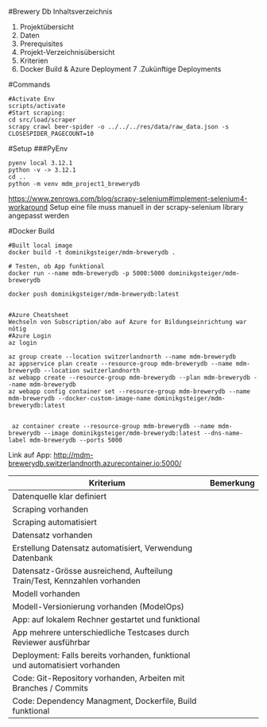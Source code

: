#Brewery Db
Inhaltsverzeichnis
1. Projektübersicht
2. Daten
3. Prerequisites
4. Projekt-Verzeichnisübersicht
5. Kriterien
6. Docker Build & Azure Deployment
7 .Zukünftige Deployments

#Commands
```
#Activate Env
scripts/activate
#Start scraping:
cd src/load/scraper
scrapy crawl beer-spider -o ../../../res/data/raw_data.json -s CLOSESPIDER_PAGECOUNT=10
````
#Setup
###PyEnv
````
pyenv local 3.12.1
python -v -> 3.12.1
cd ..
python -m venv mdm_project1_brewerydb
````

https://www.zenrows.com/blog/scrapy-selenium#implement-selenium4-workaround
Setup eine file muss manuell in der scrapy-selenium library angepasst werden


#Docker Build


```
#Built local image
docker build -t dominikgsteiger/mdm-brewerydb .

# Testen, ob App funktional
docker run --name mdm-brewerydb -p 5000:5000 dominikgsteiger/mdm-brewerydb

docker push dominikgsteiger/mdm-brewerydb:latest


#Azure Cheatsheet
Wechseln von Subscription/abo auf Azure for Bildungseinrichtung war nötig
#Azure Login
az login

az group create --location switzerlandnorth --name mdm-brewerydb
az appservice plan create --resource-group mdm-brewerydb --name mdm-brewerydb --location switzerlandnorth
az webapp create --resource-group mdm-brewerydb --plan mdm-brewerydb --name mdm-brewerydb
az webapp config container set --resource-group mdm-brewerydb --name mdm-brewerydb --docker-custom-image-name dominikgsteiger/mdm-brewerydb:latest


 az container create --resource-group mdm-brewerydb --name mdm-brewerydb --image dominikgsteiger/mdm-brewerydb:latest --dns-name-label mdm-brewerydb --ports 5000
```

Link auf App:
http://mdm-brewerydb.switzerlandnorth.azurecontainer.io:5000/

| Kriterium | Bemerkung |
| -------- | -------- | 
| Datenquelle klar definiert   | | 
| Scraping vorhanden | |
| Scraping automatisiert | |
| Datensatz vorhanden  | |
| Erstellung Datensatz automatisiert, Verwendung Datenbank | |
| Datensatz-Grösse ausreichend, Aufteilung Train/Test, Kennzahlen vorhanden | |
| Modell vorhanden  | |
| Modell-Versionierung vorhanden (ModelOps) | |
| App: auf lokalem Rechner gestartet und funktional  | |
| App mehrere unterschiedliche Testcases durch Reviewer ausführbar  | |
| Deployment: Falls bereits vorhanden, funktional und automatisiert vorhanden  | |
| Code: Git-Repository vorhanden, Arbeiten mit Branches / Commits| |
| Code: Dependency Managment, Dockerfile, Build funktional  | |